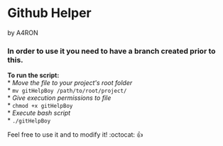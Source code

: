 # Github Helper
by A4RON

### In order to use it you need to have a branch created prior to this.


**To run the script:**\
	* *Move the file to your project's root folder*\
	* ```mv gitHelpBoy /path/to/root/project/```\
	* *Give execution permissions to file*\
	* ```chmod +x gitHelpBoy```\
	* *Execute bash script*\
	* ```./gitHelpBoy```

Feel free to use it and to modify it! :octocat: :+1:
